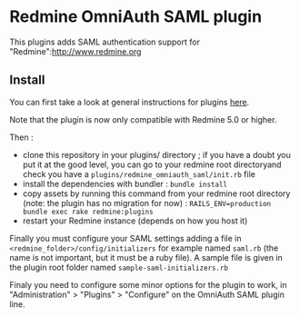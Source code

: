 # Redmine OmniAuth SAML plugin

This plugins adds SAML authentication support for "Redmine":http://www.redmine.org

## Install

You can first take a look at general instructions for plugins [here](http://www.redmine.org/wiki/redmine/Plugins).

Note that the plugin is now only compatible with Redmine 5.0 or higher.

Then :

- clone this repository in your plugins/ directory ; if you have a doubt you put it at the good level, you can go to your redmine root directoryand check you have a `plugins/redmine_omniauth_saml/init.rb` file
- install the dependencies with bundler : `bundle install`
- copy assets by running this command from your redmine root directory (note: the plugin has no migration for now) : `RAILS_ENV=production bundle exec rake redmine:plugins`
- restart your Redmine instance (depends on how you host it)

Finally you must configure your SAML settings adding a file in `<redmine_folder>/config/initializers` for example named `saml.rb` (the name is not important, but it must be a ruby file). A sample file is given in the plugin root folder named `sample-saml-initializers.rb`

Finaly you need to configure some minor options for the plugin to work, in "Administration" > "Plugins" > "Configure" on the OmniAuth SAML plugin line.

